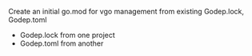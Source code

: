 Create an initial go.mod for vgo management from existing Godep.lock,
Godep.toml

- Godep.lock from one project 
- Godep.toml from another
